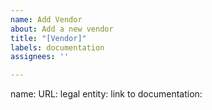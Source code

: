 ```yaml
---
name: Add Vendor
about: Add a new vendor
title: "[Vendor]"
labels: documentation
assignees: ''

---
```


name:
URL:
legal entity:
link to documentation:
